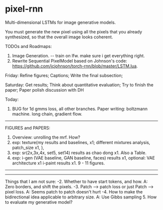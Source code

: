 # pixel-rnn

Multi-dimensional LSTMs for image generative models.

You must generate the new pixel using all the pixels that you already synthesized, so that the overall image looks coherent.

TODOs and Roadmaps:
1. Image Generation.
-- train on lfw. make sure i get everything right.
2. Rewrite Sequential PixelModel based on Johnson's code: https://github.com/jcjohnson/torch-rnn/blob/master/LSTM.lua.

Friday:
Refine figures; Captions;
Write the final subsection;

Saturday:
Get results;
Think about quantitative evaluation;
Try to finish the paper;
Paper polish discussion with DH

Today:
1. BUG for 1d gmms loss, all other branches.
Paper writing:
boltzmann machine.
long chain, gradient flow.

---
FIGURES and PAPERS:
1. Overview: unrolling the mrf. How?
4. exp: texture(my results and baselines, x1; different mixtures analysis, patch_size  x1, ),
5. exp: sr(2x,3x,4x, set5, set14) results as chao dong x1. Also a Table.
6. exp: i-gen (VAE baseline, GAN baseline, faces) results x1, optional: VAE architecture x1
i-paint results x1.
9 - 11 figures.
----

----
Things that I am not sure:
-2. Whether to have start tokens, and how. A: Zero borders, and shift the pixels.
-3. Patch --> patch loss or just Patch --> pixel loss. A: Seems patch to patch doesn't hurt
-4. How to make the bidirectional idea applicable to arbitrary size. A: Use Gibbs sampling
5. How to evaluate my generative model?
